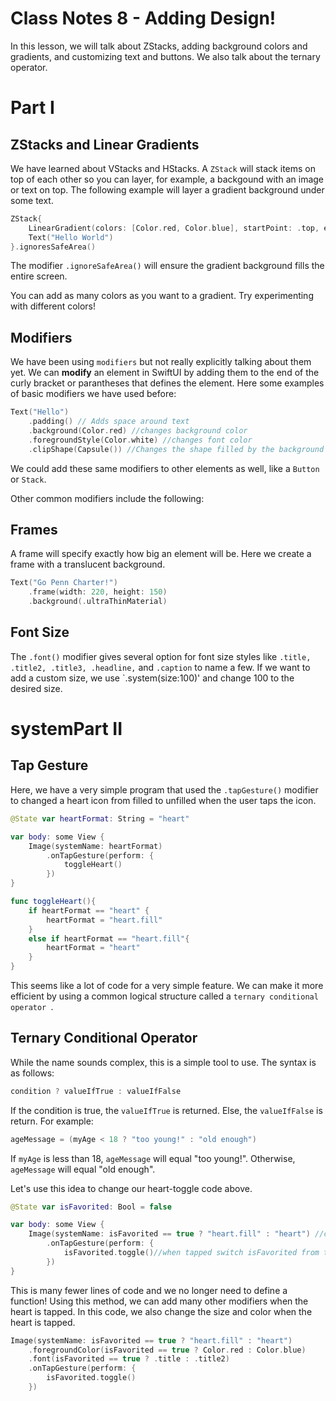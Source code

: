# Class Notes 8 - Adding Design! 

In this lesson, we will talk about ZStacks, adding background colors and gradients, and customizing text and buttons. We also talk about the ternary operator.

# Part I 
## ZStacks and Linear Gradients
We have learned about VStacks and HStacks. A `ZStack` will stack items on top of each other so you can layer, for example, a backgound with an image or text on top. The following example will layer a gradient background under some text.
```swift
ZStack{
    LinearGradient(colors: [Color.red, Color.blue], startPoint: .top, endPoint: .bottom)
    Text("Hello World")
}.ignoresSafeArea()
``` 
The modifier `.ignoreSafeArea()` will ensure the gradient background fills the entire screen. 

You can add as many colors as you want to a gradient. Try experimenting with different colors!

## Modifiers
We have been using `modifiers` but not really explicitly talking about them yet. We can **modify** an element in SwiftUI by adding them to the end of the curly bracket or parantheses that defines the element. Here some examples of basic modifiers we have used before:
```swift
Text("Hello")
    .padding() // Adds space around text
    .background(Color.red) //changes background color
    .foregroundStyle(Color.white) //changes font color
    .clipShape(Capsule()) //Changes the shape filled by the background color
```
We could add these same modifiers to other elements as well, like a `Button` or `Stack`.

Other common modifiers include the following:
## Frames
A frame will specify exactly how big an element will be. Here we create a frame with a translucent background.
```swift
Text("Go Penn Charter!")
    .frame(width: 220, height: 150)
    .background(.ultraThinMaterial)
```

## Font Size
The `.font()` modifier gives several option for font size styles like `.title, .title2, .title3, .headline,` and  `.caption` to name a few. If we want to add a custom size, we use `.system(size:100)' and change 100 to the desired size.

# systemPart II

## Tap Gesture
Here, we have a very simple program that used the `.tapGesture()` modifier to changed a heart icon from filled to unfilled when the user taps the icon.
```swift
@State var heartFormat: String = "heart"

var body: some View {
    Image(systemName: heartFormat)
        .onTapGesture(perform: {
            toggleHeart()
        })
}

func toggleHeart(){
    if heartFormat == "heart" {
        heartFormat = "heart.fill"
    }
    else if heartFormat == "heart.fill"{
        heartFormat = "heart"
    }
}
```
This seems like a lot of code for a very simple feature. We can make it more efficient by using a common logical structure called a `ternary conditional operator `. 

## Ternary Conditional Operator
While the name sounds complex, this is a simple tool to use. The syntax is as follows:
```swift
condition ? valueIfTrue : valueIfFalse
```
If the condition is true, the `valueIfTrue` is returned. Else, the `valueIfFalse` is return. For example:
```swift
ageMessage = (myAge < 18 ? "too young!" : "old enough")
```
If `myAge` is less than 18, `ageMessage` will equal "too young!". Otherwise, `ageMessage` will equal "old enough".

Let's use this idea to change our heart-toggle code above. 

```swift
@State var isFavorited: Bool = false

var body: some View {
    Image(systemName: isFavorited == true ? "heart.fill" : "heart") //chose the image based on the variable isFavorited
        .onTapGesture(perform: {
            isFavorited.toggle()//when tapped switch isFavorited from true to false or vice versa
        })
}
```
This is many fewer lines of code and we no longer need to define a function! Using this method, we can add many other modifiers when the heart is tapped. In this code, we also change the size and color when the heart is tapped.
```swift
Image(systemName: isFavorited == true ? "heart.fill" : "heart")
    .foregroundColor(isFavorited == true ? Color.red : Color.blue)
    .font(isFavorited == true ? .title : .title2)
    .onTapGesture(perform: {
        isFavorited.toggle()
    })
```
